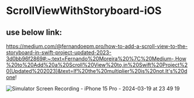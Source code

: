 # ScrollViewWithStoryboard-iOS

## use below link:
https://medium.com/@fernandoepm.pro/how-to-add-a-scroll-view-to-the-storyboard-in-swift-project-updated-2023-3d0bb96f2869#:~:text=Fernando%20Moreira%20%7C%20Medium-,How%20to%20Add%20a%20Scroll%20View%20to,in%20Swift%20Project%20(Updated%202023)&text=If%20the%20multiplier%20is%20not,It's%20done!

![Simulator Screen Recording - iPhone 15 Pro - 2024-03-19 at 23 49 19](https://github.com/Ajay312kumar/ScrollViewWithStoryboard-iOS/assets/99198303/50d5c788-f985-4b6d-9d11-fe30a9e2b12a)
